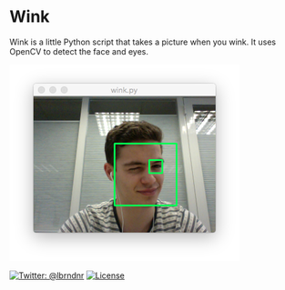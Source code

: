 # Wink

Wink is a little Python script that takes a picture when you wink. It uses OpenCV to detect the face and eyes.

![screenshot](screenshot.png)

[![Twitter: @lbrndnr](https://img.shields.io/badge/contact-@lbrndnr-blue.svg?style=flat)](https://twitter.com/lbrndnr)
[![License](http://img.shields.io/badge/license-MIT-green.svg?style=flat)](https://github.com/lbrndnr/BRNImagePickerSheet/blob/master/LICENSE)
